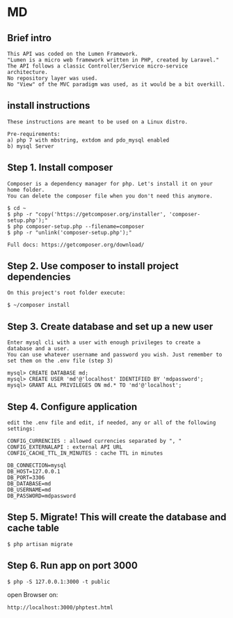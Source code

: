 # MD

## Brief intro

    This API was coded on the Lumen Framework. 
    "Lumen is a micro web framework written in PHP, created by Laravel."
    The API follows a classic Controller/Service micro-service architecture.
    No repository layer was used.
    No "View" of the MVC paradigm was used, as it would be a bit overkill. 


## install instructions

    These instructions are meant to be used on a Linux distro.

    Pre-requirements:
    a) php 7 with mbstring, extdom and pdo_mysql enabled
    b) mysql Server


## Step 1. Install composer

    Composer is a dependency manager for php. Let's install it on your home folder.
    You can delete the composer file when you don't need this anymore.

    $ cd ~
    $ php -r "copy('https://getcomposer.org/installer', 'composer-setup.php');"    
    $ php composer-setup.php --filename=composer
    $ php -r "unlink('composer-setup.php');"

    Full docs: https://getcomposer.org/download/

## Step 2. Use composer to install project dependencies

    On this project's root folder execute:

    $ ~/composer install 

## Step 3. Create database and set up a new user

    Enter mysql cli with a user with enough privileges to create a database and a user.
    You can use whatever username and password you wish. Just remember to set them on the .env file (step 3)

    mysql> CREATE DATABASE md;
    mysql> CREATE USER 'md'@'localhost' IDENTIFIED BY 'mdpassword';
    mysql> GRANT ALL PRIVILEGES ON md.* TO 'md'@'localhost';

## Step 4. Configure application

    edit the .env file and edit, if needed, any or all of the following settings:

    CONFIG_CURRENCIES : allowed currencies separated by ", "
    CONFIG_EXTERNALAPI : external API URL
    CONFIG_CACHE_TTL_IN_MINUTES : cache TTL in minutes

    DB_CONNECTION=mysql
    DB_HOST=127.0.0.1
    DB_PORT=3306
    DB_DATABASE=md
    DB_USERNAME=md
    DB_PASSWORD=mdpassword    
        
## Step 5. Migrate! This will create the database and cache table

    $ php artisan migrate

## Step 6. Run app on port 3000

    $ php -S 127.0.0.1:3000 -t public

open Browser on: 
    
    http://localhost:3000/phptest.html